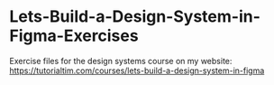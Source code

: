 # Lets-Build-a-Design-System-in-Figma-Exercises
Exercise files for the design systems course on my website: https://tutorialtim.com/courses/lets-build-a-design-system-in-figma
